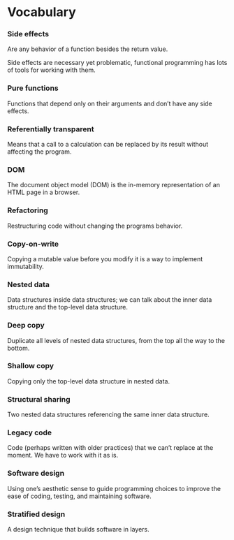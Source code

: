 # Vocabulary

### Side effects

Are any behavior of a function besides the return value.

Side effects are necessary yet problematic, functional programming has lots of tools for working with them.

### Pure functions

Functions that depend only on their arguments and don’t have any side effects.

### Referentially transparent

Means that a call to a calculation can be replaced by its result without affecting the program.

### DOM

The document object model (DOM) is the in-memory representation of an HTML page in a browser.

### Refactoring

Restructuring code without changing the programs behavior.

### Copy-on-write

Copying a mutable value before you modify it is a way to implement immutability.

### Nested data

Data structures inside data structures; we can talk about the inner data structure and the top-level data structure.

### Deep copy

Duplicate all levels of nested data structures, from the top all the way to the bottom.

### Shallow copy

Copying only the top-level data structure in nested data.

### Structural sharing

Two nested data structures referencing the same inner data structure.

### Legacy code

Code (perhaps written with older practices) that we can’t replace at the moment. We have to work with it as is.

### Software design

Using one’s aesthetic sense to guide programming choices to improve the ease of coding, testing, and maintaining software.

### Stratified design

A design technique that builds software in layers.

